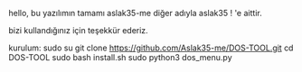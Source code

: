 hello, bu yazılımın tamamı aslak35-me diğer adıyla aslak35 ! 'e aittir.

bizi kullandığınız için teşekkür ederiz.

kurulum:
sudo su
git clone https://github.com/Aslak35-me/DOS-TOOL.git
cd DOS-TOOL
sudo bash install.sh
sudo python3 dos_menu.py

